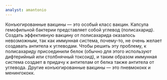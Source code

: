 ```yaml
---
analyst: amantonio
---
```


Конъюгированные вакцины — это особый класс вакцин. Капсула гемофильной бактерии представляет собой углевод (полисахарид). Создать эффективную вакцину от полисахарида оказалось невозможным, так как иммунная система, почему-то, не очень желает создавать антитела к углеводам. Чтобы решить эту проблему, к полисахариду присоединили белок (обычно для этого используют дифтерийный или столбнячный токсоид), и таким образом иммунная система создает в придачу к антителам от белка также антитела от углевода.
Другие конъюгированные вакцины — это пневмококк и менингококк.
